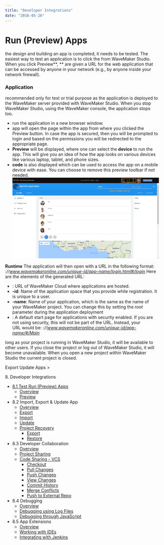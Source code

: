 ```yaml
---
title: "Developer Integrations"
date: "2016-05-26"
---
```


# Run (Preview) Apps

the design and building an app is completed, it needs to be tested. The easiest way to test an application is to click the  from WaveMaker Studio. When you click Preview**, ** are given a URL for the web application that can be accessed by anyone in your network (e.g., by anyone inside your network firewall).

### Application

 recommended only for test or trial purpose as the application is deployed to the WaveMaker server provided with WaveMaker Studio. When you stop WaveMaker Studio, using the WaveMaker console, the application stops too.

- run the application in a new browser window.
- app will open the page within the app from where you clicked the Preview button. In case the app is secured, then you will be prompted to login and based on the permissions you will be redirected to the appropriate page.
- **Preview** will be displayed, where one can select the **device** to run the app. This will give you an idea of how the app looks on various devices like various laptop, tablet, and phone sizes.
- **code** is also displayed which can be used to access the app on a mobile device with ease. You can choose to remove this preview toolbar if not needed. [![](../assets/app_preview.png)](../assets/app_preview.png)

**Runtime** The application will then open with a URL in the following format: _://www.wavemakeronline.com/unique-id/app-name/login.html#/login_ Here are the elements of the generated URL:

- : URL of WaveMaker Cloud where applications are hosted.
- **\-id**: Name of the application space that you provide while registration. It is unique to a user.
- **\-name**: Name of your application, which is the same as the name of your WaveMaker project. You can change this by setting the _root_ parameter during the application deployment
- : A default start page for applications with security enabled. If you are not using security, this will not be part of the URL. Instead, your URL would be: _://www.wavemakeronline.com/unique-id/app-name/#/Main_

long as your project is running in WaveMaker Studio, it will be available to other users. If you close the project or log out of WaveMaker Studio, it will become unavailable. When you open a new project within WaveMaker Studio the current project is closed.

Export Update Apps >

8\. Developer Integrations

- [8.1 Test Run (Preview) Apps](#)
    - [Overview](#)
    - [Preview](#preview)
- 8.2 Import, Export & Update App
    - [Overview](/learn/app-development/dev-integration/import-export-update-apps/)
    - [Export](/learn/app-development/dev-integration/import-export-update-apps/#export-project)
    - [Import](/learn/app-development/dev-integration/import-export-update-apps/#import-project)
    - [Update](/learn/app-development/dev-integration/import-export-update-apps/#update-project)
    - [Project Recovery](/learn/app-development/dev-integration/import-export-update-apps/#project-recovery)
        - [Export](/learn/app-development/dev-integration/import-export-update-apps/#export)
        - [Restore](/learn/app-development/dev-integration/import-export-update-apps/#restore-project)
- 8.3 Developer Collaboration
    - [Overview](/learn/app-development/dev-integration/developer-collaboration/)
    - [Project Sharing](/learn/app-development/dev-integration/developer-collaboration/#project-sharing)
    - [Code Sharing - VCS](/learn/app-development/dev-integration/developer-collaboration/#vcs)
        - [Checkout](/learn/app-development/dev-integration/developer-collaboration/#checkout)
        - [Pull Changes](/learn/app-development/dev-integration/developer-collaboration/#pull-changes)
        - [Push Changes](/learn/app-development/dev-integration/developer-collaboration/#push-changes)
        - [View Changes](/learn/app-development/dev-integration/developer-collaboration/#view-changes)
        - [Commit History](/learn/app-development/dev-integration/developer-collaboration/#commit-history)
        - [Merge Conflicts](/learn/app-development/dev-integration/developer-collaboration/#merge-changes)
        - [Push to External Repo](/learn/app-development/dev-integration/developer-collaboration/#push-to-external-repo)
- 8.4 Debugging
    - [Overview](/learn/app-development/dev-integration/debugging/)
    - [Debugging using Log Files](/learn/app-development/dev-integration/debugging/#logs)
    - [Debugging through JavaScript](/learn/app-development/dev-integration/debugging/#javascript)
- 8.5 App Extensions
    - [Overview](/learn/dev-integration/extending-application-using-ides/)
    - [Working with IDEs](/learn/dev-integration/extending-application-using-ides/#steps)
    - [Integrating with Jenkins](/learn/dev-integration/extending-application-using-ides/#jenkins)
